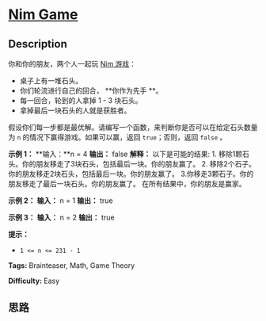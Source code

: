 # [Nim Game][title]

## Description

你和你的朋友，两个人一起玩 [Nim 游戏](https://baike.baidu.com/item/Nim游戏/6737105)：

  * 桌子上有一堆石头。
  * 你们轮流进行自己的回合，  **你作为先手  **。
  * 每一回合，轮到的人拿掉 1 - 3 块石头。
  * 拿掉最后一块石头的人就是获胜者。

假设你们每一步都是最优解。请编写一个函数，来判断你是否可以在给定石头数量为 `n` 的情况下赢得游戏。如果可以赢，返回 `true`；否则，返回
`false` 。



**示例 1：**
            **输入：**n = 4    **输出：** false     **解释：** 以下是可能的结果:    1. 移除1颗石头。你的朋友移走了3块石头，包括最后一块。你的朋友赢了。    2. 移除2个石子。你的朋友移走2块石头，包括最后一块。你的朋友赢了。    3.你移走3颗石子。你的朋友移走了最后一块石头。你的朋友赢了。    在所有结果中，你的朋友是赢家。    

**示例 2：**
            **输入：** n = 1    **输出：** true    

**示例 3：**
            **输入：** n = 2    **输出：** true    



**提示：**

  * `1 <= n <= 231 - 1`


**Tags:** Brainteaser, Math, Game Theory

**Difficulty:** Easy

## 思路

[title]: https://leetcode-cn.com/problems/nim-game
